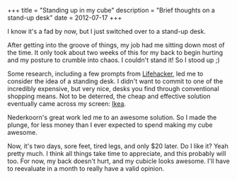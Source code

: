 +++
title = "Standing up in my cube"
description = "Brief thoughts on a stand-up desk"
date = 2012-07-17
+++

I know it's a fad by now, but I just switched over to a stand-up desk.

After getting into the groove of things, my job had me sitting down most of
the time. It only took about two weeks of this for my back to begin hurting
and my posture to crumble into chaos. I couldn't stand it! So I stood up ;)

Some research, including a few prompts from [Lifehacker](http://lifehacker.com),
led me to consider the idea of a standing desk. I didn't want to commit to
one of the incredibly expensive, but very nice, desks you find through
conventional shopping means. Not to be deterred, the cheap and effective
solution eventually came across my screen: [Ikea](http://iamnotaprogrammer.com/Ikea-Standing-desk-for-22-dollars.html).

Nederkoorn's great work led me to an awesome solution. So I made the plunge,
for less money than I ever expected to spend making my cube awesome.

Now, it's two days, sore feet, tired legs, and only \$20 later. Do I like it?
Yeah pretty much. I think all things take time to appreciate, and this
probably will too. For now, my back doesn't hurt, and my cubicle looks
awesome. I'll have to reevaluate in a month to really have a valid opinion.
